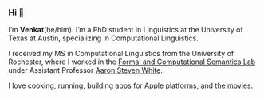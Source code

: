 ### Hi 👋

<p>I’m <strong>Venkat</strong>(he/him). I’m a PhD student in Linguistics at the University of Texas at Austin, specializing in Computational Linguistics.</p>

<p>I received my MS in Computational Linguistics from the University of Rochester, where I worked in the <a href="http://factslab.io">Formal and Computational Semantics Lab</a> under Assistant Professor <a href="http://aaronstevenwhite.io">Aaron Steven White</a>.</p>

<p>I love cooking, running, building <a href="https://venkatasg.me/apps/">apps</a> for Apple platforms, and <a href="https://letterboxd.com/venkatasg/">the movies</a>.</p>
